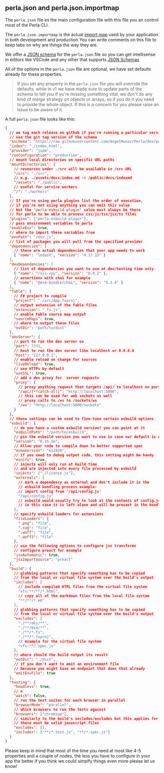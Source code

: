 [import map]: /#/content/import-maps
[json schema]: https://github.com/AngelMunoz/Perla/blob/main/perla.schema.json
[json schemas]: https://json-schema.org/

## perla.json and perla.json.importmap

The `perla.json` file es the main configuration file with this file you an control most of the Perla CLI.

The `perla.json.importmap` is the actual [import map] used by your application in both development and production
You can write comments on this file to keep tabs on why are things the way they are.

We offer a [JSON schema] for the `perla.json` file so you can get intellisense in editors like VSCode and any other that supports [JSON Schemas]

All of the options in the `perla.json` file are optional, we have set defaults already for these properties.

> If you set any property in the `perla.json` file you will override the defaults, while in v1 we have made sure to update parts of the schema to tell you if yu're missing something vital, we don't do any kind of _merge_ strategy on objects or arrays, so if you do it you need to provide the whole object. If this is a concern for you please raise an issue to be aware of it.

A full `perla.json` file looks like this:

```json
{
  // we tag each release on github if you're running a particular version of perla you can
  // use the git tag version of the schema
  "$schema": "https://raw.githubusercontent.com/AngelMunoz/Perla/dev/perla.schema.json",
  "index": "./index.html",
  "provider": "jspm",
  "runConfiguration": "production",
  // mount local directories on specific URL paths
  "mountDirectories": {
    // resources under ./src will be available in /src URL
    "/src": "./src",
    // e.g. ./assets/docs/index.md -> /public/docs/indexmd
    "/assets": "./public",
    // useful for service workers
    "/": "./workers"
  },
  // If you're using perla plugins list the order of execution,
  // if you're not using anything you can omit this value
  // but the "perla-esbuild-plugin" value must always be there
  // for perla to be able to process css/js/tsx/jsx/ts files
  "plugins": ["perla-esbuild-plugin"],
  // pass environment variables to perla
  "enableEnv": true,
  // where to import these variables from
  "envPath": "/env.js",
  // list of packages you will pull from the specified provider
  "dependencies": [
    // these are actual dependencies that your app needs to work
    { "name": "lodash", "version": "4.17.15" }
  ],
  "devDependencies": [
    // list of dependencies you want to use at dev/testing time only
    { "name": "rxjs-spy", "version": "8.0.2" },
    // assertions with chai for example
    { "name": "@esm-bundle/chai", "version": "4.3.4" }
  ],
  "fable": {
    // F# project to compile
    "project": "./src/App.fsproj",
    // output extension of the fable files
    "extension": ".fs.js",
    // enable Fable source map output
    "sourceMaps": true,
    // where to output these files
    "outDir": "path/to/dist"
  },
  "devServer": {
    // port to run the dev server on
    "port": 7331,
    // host to run the dev server like localhost or 0.0.0.0
    "host": "127.0.0.1",
    // enable reload on change for sources
    "liveReload": true,
    // use HTTPs by default
    "useSSL": true,
    // add a dev proxy for  server requests
    "proxy": {
      // proxy anything request that targets /api/ to localhost on port 5000
      "/api/{**catch-all}": "http://localhost:5000",
      // this can be used for web sockets as well
      // proxy calls to /ws to /sockets/ws
      "/ws": "http://localhost:5000/sockets"
    }
  },
  // these settings can be used to fine-tune certain esbuild options
  "esbuild": {
    // do you have a custom esbuild version? you can point at it
    "esBuildPath": "/path/to/esbuild",
    // pin the esbuild version you want to use in case our default is not up to date
    "version": "0.15.16",
    // Allow your code to compile down to better supported spec
    "ecmaVersion": "es2020",
    // if you need to debug output code, this setting might be handy
    "minify": true,
    // injects will only run at build time
    // and are injected into every file processed by esbuild
    "injects": ["./license.js"],
    "externals": [
      // mark a dependency as external and don't include it in the
      // esbuild bundling process example:
      // import config from '/api/config.js'
      "/api/config.js"
      // esbuild would usually try to look at the contents of config.js and bundle them
      // in this case it is left alone and will be present in the bundle's output
    ],
    // specify esbuild loaders for extensions
    "fileLoaders": {
      ".png": "file",
      ".svg": "file",
      ".woff": "file",
      ".woff2": "file"
    },
    // use the following options to configure jsx transforms
    // configure preact for example
    "jsxAutomatic": true,
    "jsxImportSource": "preact"
  },
  "build": {
    // globbing patterns that specify something has to be copied
    // from the local or virtual file system over the build's output
    "includes": [
      // include compiled HTML files from the virtual file system
      "vfs:**/**/*.html",
      // copy all of the markdown files from the local file system
      "**/**/*.md"
    ],
    // globbing patterns that specify something has to be copied
    // from the local or virtual file system over the build's output
    "excludes": [
      "./**/obj/**",
      "./**/bin/**",
      "./**/*.fs",
      "./**/*.fsproj",
      // example for the virtual file system
      "vfs:**/.spec.js"
    ],
    // where should the build output its result
    "outDir": "./dist",
    // if you don't want to emit an environment file
    // because you might have an endpoint that does that already
    "emitEnvFile": true
  },
  "testing": {
    "headless": true,
    // u
    "watch": false,
    // run the test suites for each browser in parallel
    "browserMode": "parallel",
    // which browsers to run the tests against
    "browsers": ["chromium"],
    // similarly to the build's includes/excludes but this applies for testing files
    // these must be valid javascript files
    "excludes": [],
    "includes": ["**/*.test.js", "**/*.spec.js"]
  }
}
```

Please keep in mind that most of the time you need at most like 4-5 properties and a couple of nodes, the less you have to configure in your app the better if you think we could simplfy things even more please let us know!
